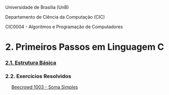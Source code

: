 
Universidade de Brasília (UnB)

Departamento de Ciência da Computação (CIC)

CIC0004 - Algoritmos e Programação de Computadores

# 2. Primeiros Passos em Linguagem C

### [2.1. Estrutura Básica](estrutura_basica.md)

### 2.2. Exercícios Resolvidos

&nbsp;&nbsp;&nbsp;&nbsp; [Beecrowd 1003 - Soma Simples](upsolving_1003.md)

